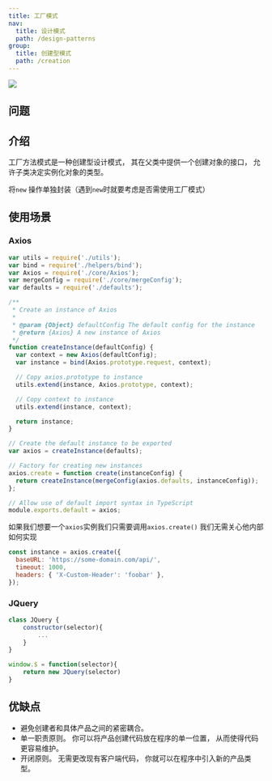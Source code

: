 ```yaml
---
title: 工厂模式
nav:
  title: 设计模式
  path: /design-patterns
group:
  title: 创建型模式
  path: /creation
---
```


![](https://cy-picgo.oss-cn-hangzhou.aliyuncs.com/factory-method-zh.png)

## 问题

## 介绍

工厂方法模式是一种创建型设计模式， 其在父类中提供一个创建对象的接口， 允许子类决定实例化对象的类型。

将`new` 操作单独封装（遇到`new`时就要考虑是否需使用工厂模式）

## 使用场景

### Axios

```js
var utils = require('./utils');
var bind = require('./helpers/bind');
var Axios = require('./core/Axios');
var mergeConfig = require('./core/mergeConfig');
var defaults = require('./defaults');

/**
 * Create an instance of Axios
 *
 * @param {Object} defaultConfig The default config for the instance
 * @return {Axios} A new instance of Axios
 */
function createInstance(defaultConfig) {
  var context = new Axios(defaultConfig);
  var instance = bind(Axios.prototype.request, context);

  // Copy axios.prototype to instance
  utils.extend(instance, Axios.prototype, context);

  // Copy context to instance
  utils.extend(instance, context);

  return instance;
}

// Create the default instance to be exported
var axios = createInstance(defaults);

// Factory for creating new instances
axios.create = function create(instanceConfig) {
  return createInstance(mergeConfig(axios.defaults, instanceConfig));
};

// Allow use of default import syntax in TypeScript
module.exports.default = axios;
```

如果我们想要一个`axios`实例我们只需要调用`axios.create()` 我们无需关心他内部如何实现

```js
const instance = axios.create({
  baseURL: 'https://some-domain.com/api/',
  timeout: 1000,
  headers: { 'X-Custom-Header': 'foobar' },
});
```

### JQuery

```js
class JQuery {
    constructor(selector){
        ...
    }
}

window.$ = function(selector){
    return new JQuery(selector)
}
```

## 优缺点

- 避免创建者和具体产品之间的紧密耦合。
- 单一职责原则。 你可以将产品创建代码放在程序的单一位置， 从而使得代码更容易维护。
- 开闭原则。 无需更改现有客户端代码， 你就可以在程序中引入新的产品类型。
